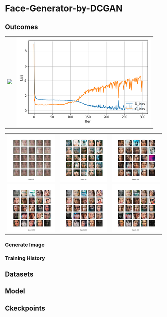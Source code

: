 # Face-Generator-by-DCGAN

## Outcomes

<table border="0">
<tr>
    <td>
    <img src="https://github.com/wewanadi/Face-Generator-by-DCGAN/blob/master/image/generation_animation2.gif" width="100%" />
    </td>
    <td>
    <img src="https://github.com/wewanadi/Face-Generator-by-DCGAN/blob/master/image/CelebA_DCGAN_train_hist.png", width="100%" />
    </td>
</tr>
</table>

<table border="0">
<tr>
    <td>
    <img src="https://github.com/wewanadi/Face-Generator-by-DCGAN/blob/master/image/CelebA_DCGAN_1.png" width="100%" />
    </td>
    <td>
    <img src="https://github.com/wewanadi/Face-Generator-by-DCGAN/blob/master/image/CelebA_DCGAN_50.png" width="100%" />
    </td>
    <td>
    <img src="https://github.com/wewanadi/Face-Generator-by-DCGAN/blob/master/image/CelebA_DCGAN_100.png" width="100%" />
    </td>
</tr>
<tr>
    <td>
    <img src="https://github.com/wewanadi/Face-Generator-by-DCGAN/blob/master/image/CelebA_DCGAN_150.png" width="100%" />
    </td>
    <td>
    <img src="https://github.com/wewanadi/Face-Generator-by-DCGAN/blob/master/image/CelebA_DCGAN_200.png" width="100%" />
    </td>
    <td>
    <img src="https://github.com/wewanadi/Face-Generator-by-DCGAN/blob/master/image/CelebA_DCGAN_300.png" width="100%" />
    </td>
</tr>
</table>

### Generate Image

### Training History

## Datasets
 
## Model

## Ckeckpoints
